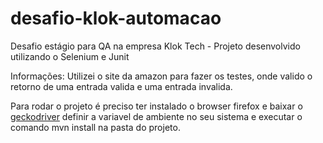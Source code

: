 # desafio-klok-automacao
Desafio estágio para QA na empresa Klok Tech - Projeto desenvolvido utilizando o Selenium e Junit

Informações:
Utilizei o site da amazon para fazer os testes, onde valido o retorno de uma entrada valida e uma entrada invalida.

Para rodar o projeto é preciso ter instalado o browser firefox e baixar o <a href="https://github.com/mozilla/geckodriver/releases">geckodriver</a> definir a variavel de ambiente no seu sistema e executar o comando mvn install na pasta do projeto.
